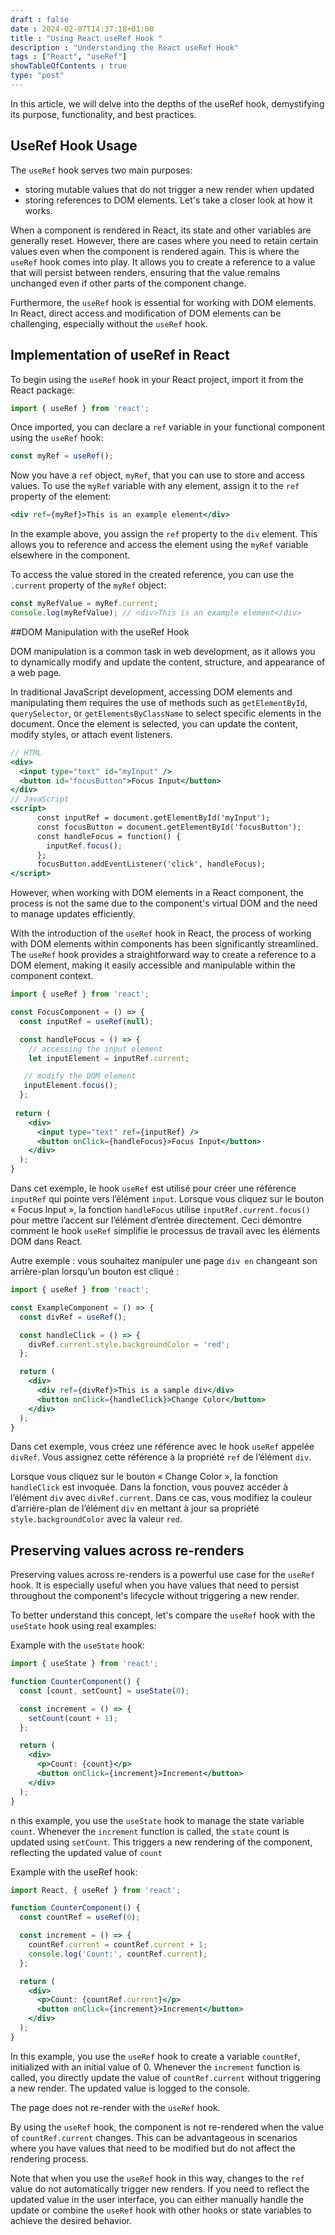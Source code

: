```yaml
--- 
draft : false
date : 2024-02-07T14:37:18+01:00
title : "Using React useRef Hook "
description : "Understanding the React useRef Hook"
tags : ["React", "useRef"]
showTableOfContents : true
type: "post"
---
```


In this article, we will delve into the depths of the useRef hook, demystifying its purpose, functionality, and best practices.

## UseRef Hook Usage

The `useRef` hook serves two main purposes: 
* storing mutable values that do not trigger a new render when updated 
* storing references to DOM elements. Let's take a closer look at how it works.

When a component is rendered in React, its state and other variables are generally reset. However, there are cases where you need to retain certain values even when the component is rendered again. This is where the `useRef` hook comes into play. It allows you to create a reference to a value that will persist between renders, ensuring that the value remains unchanged even if other parts of the component change.

Furthermore, the `useRef` hook is essential for working with DOM elements. In React, direct access and modification of DOM elements can be challenging, especially without the `useRef` hook.

## Implementation of useRef in React

To begin using the `useRef` hook in your React project, import it from the React package:
```javascript
import { useRef } from 'react';
```
Once imported, you can declare a `ref` variable in your functional component using the `useRef` hook:

```jsx
const myRef = useRef();
```
Now you have a `ref` object, `myRef`, that you can use to store and access values. To use the `myRef` variable with any element, assign it to the `ref` property of the element:

```jsx
<div ref={myRef}>This is an example element</div>
```

In the example above, you assign the `ref` property to the `div` element. This allows you to reference and access the element using the `myRef` variable elsewhere in the component.

To access the value stored in the created reference, you can use the `.current` property of the `myRef` object:

```jsx
const myRefValue = myRef.current;
console.log(myRefValue); // <div>This is an example element</div>
```


##DOM Manipulation with the useRef Hook

DOM manipulation is a common task in web development, as it allows you to dynamically modify and update the content, structure, and appearance of a web page.

In traditional JavaScript development, accessing DOM elements and manipulating them requires the use of methods such as `getElementById`, `querySelector`, or `getElementsByClassName` to select specific elements in the document. Once the element is selected, you can update the content, modify styles, or attach event listeners.

```jsx
// HTML
<div>
  <input type="text" id="myInput" />
  <button id="focusButton">Focus Input</button>
</div>
// JavaScript
<script>
      const inputRef = document.getElementById('myInput');
      const focusButton = document.getElementById('focusButton');
      const handleFocus = function() {
        inputRef.focus();
      };
      focusButton.addEventListener('click', handleFocus);
</script>
```

However, when working with DOM elements in a React component, the process is not the same due to the component's virtual DOM and the need to manage updates efficiently.

With the introduction of the `useRef` hook in React, the process of working with DOM elements within components has been significantly streamlined. The `useRef` hook provides a straightforward way to create a reference to a DOM element, making it easily accessible and manipulable within the component context.

```jsx
import { useRef } from 'react';

const FocusComponent = () => {
  const inputRef = useRef(null);

  const handleFocus = () => {
    // accessing the input element
    let inputElement = inputRef.current;

   // modify the DOM element
   inputElement.focus();
  };
 
 return (
    <div>
      <input type="text" ref={inputRef} />
      <button onClick={handleFocus}>Focus Input</button>
    </div>
  );
}
```

Dans cet exemple, le hook `useRef` est utilisé pour créer une référence `inputRef` qui pointe vers l’élément `input`. Lorsque vous cliquez sur le bouton « Focus Input », la fonction `handleFocus` utilise `inputRef.current.focus()` pour mettre l’accent sur l’élément d’entrée directement. Ceci démontre comment le hook `useRef` simplifie le processus de travail avec les éléments DOM dans React.

Autre exemple : vous souhaitez manipuler une page `div en` changeant son arrière-plan lorsqu’un bouton est cliqué :

```jsx
import { useRef } from 'react';

const ExampleComponent = () => {
  const divRef = useRef();

  const handleClick = () => {
    divRef.current.style.backgroundColor = 'red';
  };

  return (
    <div>
      <div ref={divRef}>This is a sample div</div>
      <button onClick={handleClick}>Change Color</button>
    </div>
  );
}
```

Dans cet exemple, vous créez une référence avec le hook `useRef` appelée `divRef`. Vous assignez cette référence à la propriété `ref` de l’élément `div`.

Lorsque vous cliquez sur le bouton « Change Color », la fonction `handleClick` est invoquée. Dans la fonction, vous pouvez accéder à l’élément `div` avec `divRef.current`. Dans ce cas, vous modifiez la couleur d’arrière-plan de l’élément `div` en mettant à jour sa propriété `style.backgroundColor` avec la valeur `red`.

## Preserving values across re-renders

Preserving values across re-renders is a powerful use case for the `useRef` hook. It is especially useful when you have values that need to persist throughout the component's lifecycle without triggering a new render.

To better understand this concept, let's compare the `useRef` hook with the `useState` hook using real examples:

Example with the `useState` hook:
```jsx
import { useState } from 'react';

function CounterComponent() {
  const [count, setCount] = useState(0);

  const increment = () => {
    setCount(count + 1);
  };

  return (
    <div>
      <p>Count: {count}</p>
      <button onClick={increment}>Increment</button>
    </div>
  );
}
```
n this example, you use the `useState` hook to manage the state variable `count`. Whenever the `increment` function is called, the `state` count is updated using `setCount`. This triggers a new rendering of the component, reflecting the updated value of `count`

Example with the useRef hook:
```jsx
import React, { useRef } from 'react';

function CounterComponent() {
  const countRef = useRef(0);

  const increment = () => {
    countRef.current = countRef.current + 1;
    console.log('Count:', countRef.current);
  };

  return (
    <div>
      <p>Count: {countRef.current}</p>
      <button onClick={increment}>Increment</button>
    </div>
  );
}
```

In this example, you use the `useRef` hook to create a variable `countRef`, initialized with an initial value of 0. Whenever the `increment` function is called, you directly update the value of `countRef.current` without triggering a new render. The updated value is logged to the console.

The page does not re-render with the `useRef` hook.

By using the `useRef` hook, the component is not re-rendered when the value of `countRef.current` changes. This can be advantageous in scenarios where you have values that need to be modified but do not affect the rendering process.

Note that when you use the `useRef` hook in this way, changes to the `ref` value do not automatically trigger new renders. If you need to reflect the updated value in the user interface, you can either manually handle the update or combine the `useRef` hook with other hooks or state variables to achieve the desired behavior.
